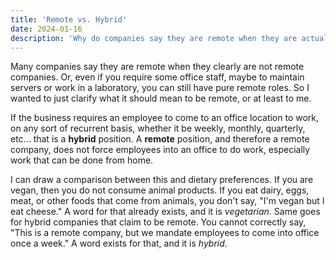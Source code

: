 ```yaml
---
title: 'Remote vs. Hybrid'
date: 2024-01-16
description: 'Why do companies say they are remote when they are actually hybrid?'
---
```


Many companies say they are remote when they clearly are not remote companies. Or, even if you require some office staff, maybe to maintain servers or work in a laboratory, you can still have pure remote roles. So I wanted to just clarify what it should mean to be remote, or at least to me. 

If the business requires an employee to come to an office location to work, on any sort of recurrent basis, whether it be weekly, monthly, quarterly, etc... that is a **hybrid** position. A **remote** position, and therefore a remote company, does not force employees into an office to do work, especially work that can be done from home. 

I can draw a comparison between this and dietary preferences. If you are vegan, then you do not consume animal products. If you eat dairy, eggs, meat, or other foods that come from animals, you don't say, "I'm vegan but I eat cheese." A word for that already exists, and it is _vegetarian_. Same goes for hybrid companies that claim to be remote. You cannot correctly say, "This is a remote company, but we mandate employees to come into office once a week." A word exists for that, and it is _hybrid_.
